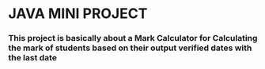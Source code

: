 <h1>JAVA MINI PROJECT </h1>
<h3>This project is basically about a Mark Calculator for Calculating 
  the mark of students based on their output verified dates with the last date</h3>
